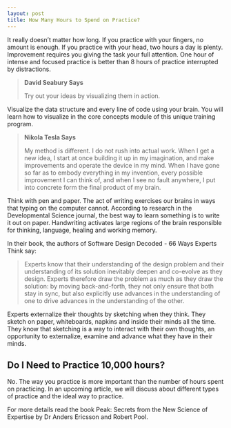 ```yaml
---
layout: post
title: How Many Hours to Spend on Practice?
---
```


It really doesn’t matter how long. If you practice with your fingers, no amount is enough. If you practice with your head, two hours a day is plenty. Improvement requires you giving the task your full attention. One hour of intense and focused practice is better than 8 hours of practice interrupted by distractions.

<blockquote class="css-pc7ote">
  <strong>David Seabury Says</strong> 
  <p>
    Try out your ideas by visualizing them in action. 
  </p>
</blockquote>
   
Visualize the data structure and every line of code using your brain. You will learn how to visualize in the core concepts module of this unique training program.

<blockquote class="css-pc7ote">
  <strong>Nikola Tesla Says</strong> 
  <p>
    My method is different. I do not rush into actual work. When I get a new idea, I start at once building it up in my imagination, and make improvements and operate the device in my mind. When I have gone so far as to embody everything in my invention, every possible improvement I can think of, and when I see no fault anywhere, I put into concrete form the final product of my brain.
  </p>
</blockquote>

Think with pen and paper. The act of writing exercises our brains in ways that typing on the computer cannot. According to research in the Developmental Science journal, the best way to learn something is to write it out on paper. Handwriting activates large regions of the brain responsible for thinking, language, healing and working memory. 

In their book, the authors of Software Design Decoded - 66 Ways Experts Think say:

<blockquote class="css-pc7ote">
  <p>
    Experts know that their understanding of the design problem and their understanding of its solution inevitably deepen and co-evolve as they design. Experts therefore draw the problem as much as they draw the solution: by moving back-and-forth, they not only ensure that both stay in sync, but also explicitly use advances in the understanding of one to drive advances in the understanding of the other.
  </p>
</blockquote>
	
Experts externalize their thoughts by sketching when they think. They sketch on paper, whiteboards, napkins and inside their minds all the time. They know that sketching is a way to interact with their own thoughts, an opportunity to externalize, examine and advance what they have in their minds.

## Do I Need to Practice 10,000 hours?

No. The way you practice is more important than the number of hours spent on practicing. In an upcoming article, we will discuss about different types of practice and the ideal way to practice.

For more details read the book Peak: Secrets from the New Science of Expertise by Dr Anders Ericsson and Robert Pool.
